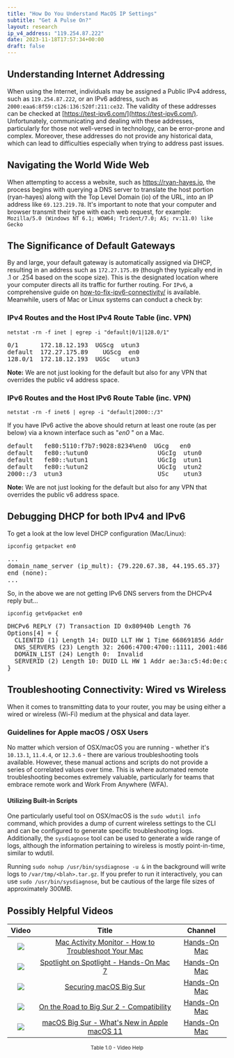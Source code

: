 ```yaml
---
title: "How Do You Understand MacOS IP Settings"
subtitle: "Get A Pulse On?"
layout: research
ip_v4_address: "119.254.87.222"
date: 2023-11-18T17:57:34+00:00
draft: false
---
```


## Understanding Internet Addressing

When using the Internet, individuals may be assigned a Public IPv4 address, such as ```119.254.87.222```, or an IPv6 address, such as ```2000:eaa6:8f59:c126:136:520f:211:ce32```. The validity of these addresses can be checked at [https://test-ipv6.com/](https://test-ipv6.com/). Unfortunately, communicating and dealing with these addresses, particularly for those not well-versed in technology, can be error-prone and complex. Moreover, these addresses do not provide any historical data, which can lead to difficulties especially when trying to address past issues.
## Navigating the World Wide Web

When attempting to access a website, such as https://ryan-hayes.io, the process begins with querying a DNS server to translate the host portion (ryan-hayes) along with the Top Level Domain (io) of the URL, into an IP address like ```69.123.219.78```. It's important to note that your computer and browser transmit their type with each web request, for example: <br>```Mozilla/5.0 (Windows NT 6.1; WOW64; Trident/7.0; AS; rv:11.0) like Gecko```
## The Significance of Default Gateways

By and large, your default gateway is automatically assigned via DHCP, resulting in an address such as ```172.27.175.89``` (though they typically end in .1 or .254 based on the scope size). This is the designated location where your computer directs all its traffic for further routing. For ```IPv6```, a comprehensive guide on [how-to-fix-ipv6-connectivity/](/blog/how-to-fix-ipv6-connectivity/) is available. Meanwhile, users of Mac or Linux systems can conduct a check by: <br>
### IPv4 Routes and the Host IPv4 Route Table (inc. VPN)
```netstat -rn -f inet | egrep -i "default|0/1|128.0/1"```

<pre>
0/1      172.18.12.193  UGScg  utun3
default  172.27.175.89    UGScg  en0
128.0/1  172.18.12.193  UGSc   utun3</pre>

**Note:** We are not just looking for the default but also for any VPN that overrides the public v4 address space.

### IPv6 Routes and the Host IPv6 Route Table (inc. VPN)
```netstat -rn -f inet6 | egrep -i "default|2000::/3"```

If you have IPv6 active the above should return at least one route (as per below) via a known interface such as "_en0_ " on a Mac. 

<pre>
default   fe80:5110:f7b7:9028:8234%en0  UGcg   en0
default   fe80::%utun0                   UGcIg  utun0
default   fe80::%utun1                   UGcIg  utun1
default   fe80::%utun2                   UGcIg  utun2
2000::/3  utun3                          USc    utun3</pre>

**Note:** We are not just looking for the default but also for any VPN that overrides the public v6 address space.
<br>

## Debugging DHCP for both IPv4 and IPv6

To get a look at the low level DHCP configuration (Mac/Linux): 

```ipconfig getpacket en0```

<pre>
...
domain_name_server (ip_mult): {79.220.67.38, 44.195.65.37}
end (none):
...</pre>

So, in the above we are not getting IPv6 DNS servers from the DHCPv4 reply but...

```ipconfig getv6packet en0```

<pre>
DHCPv6 REPLY (7) Transaction ID 0x80940b Length 76
Options[4] = {
  CLIENTID (1) Length 14: DUID LLT HW 1 Time 668691856 Addr ba:27:3d:16:48:27
  DNS_SERVERS (23) Length 32: 2606:4700:4700::1111, 2001:4860:4860::8844
  DOMAIN_LIST (24) Length 0:  Invalid
  SERVERID (2) Length 10: DUID LL HW 1 Addr ae:3a:c5:4d:0e:c7
}</pre>




## Troubleshooting Connectivity: Wired vs Wireless
When it comes to transmitting data to your router, you may be using either a wired or wireless (Wi-Fi) medium at the physical and data layer.
### Guidelines for Apple macOS / OSX Users
No matter which version of OSX/macOS you are running - whether it's ```10.13.1```, ```11.4.4```, or ```12.3.6``` - there are various troubleshooting tools available. However, these manual actions and scripts do not provide a series of correlated values over time. This is where automated remote troubleshooting becomes extremely valuable, particularly for teams that embrace remote work and Work From Anywhere (WFA).
#### Utilizing Built-in Scripts
One particularly useful tool on OSX/macOS is the ```sudo wdutil info``` command, which provides a dump of current wireless settings to the CLI and can be configured to generate specific troubleshooting logs. Additionally, the ```sysdiagnose``` tool can be used to generate a wide range of logs, although the information pertaining to wireless is mostly point-in-time, similar to wdutil.

Running ```sudo nohup /usr/bin/sysdiagnose -u &``` in the background will write logs to ```/var/tmp/<blah>.tar.gz```. If you prefer to run it interactively, you can use ```sudo /usr/bin/sysdiagnose```, but be cautious of the large file sizes of approximately 300MB.
## Possibly Helpful Videos

<link href="/plugins/lity/css/lity.min.css" rel="stylesheet">
<script src="/plugins/lity/js/lity.min.js"></script>
<div class="table1-start"></div>

|Video | Title | Channel |
| :---: | :---: | :---: |
|<a href="https://www.youtube.com/watch?v=TWzWd_DiaJ0" data-lity><img src="https://i.ytimg.com/vi/TWzWd_DiaJ0/default.jpg" class="img-fluid"></a>|<a href="https://www.youtube.com/watch?v=TWzWd_DiaJ0" data-lity>Mac Activity Monitor - How to Troubleshoot Your Mac</a>|<a target="_blank" href="https://www.youtube.com/channel/UCg43DP8MdHVcl4rFK_delBg" >Hands-On Mac</a>|
|<a href="https://www.youtube.com/watch?v=RslZ4W1EPqk" data-lity><img src="https://i.ytimg.com/vi/RslZ4W1EPqk/default.jpg" class="img-fluid"></a>|<a href="https://www.youtube.com/watch?v=RslZ4W1EPqk" data-lity>Spotlight on Spotlight - Hands-On Mac 7</a>|<a target="_blank" href="https://www.youtube.com/channel/UCg43DP8MdHVcl4rFK_delBg" >Hands-On Mac</a>|
|<a href="https://www.youtube.com/watch?v=7KdhJimuhNw" data-lity><img src="https://i.ytimg.com/vi/7KdhJimuhNw/default.jpg" class="img-fluid"></a>|<a href="https://www.youtube.com/watch?v=7KdhJimuhNw" data-lity>Securing macOS Big Sur</a>|<a target="_blank" href="https://www.youtube.com/channel/UCg43DP8MdHVcl4rFK_delBg" >Hands-On Mac</a>|
|<a href="https://www.youtube.com/watch?v=HEbK-Tignuc" data-lity><img src="https://i.ytimg.com/vi/HEbK-Tignuc/default.jpg" class="img-fluid"></a>|<a href="https://www.youtube.com/watch?v=HEbK-Tignuc" data-lity>On the Road to Big Sur 2 - Compatibility</a>|<a target="_blank" href="https://www.youtube.com/channel/UCg43DP8MdHVcl4rFK_delBg" >Hands-On Mac</a>|
|<a href="https://www.youtube.com/watch?v=JMKi6o9kaZI" data-lity><img src="https://i.ytimg.com/vi/JMKi6o9kaZI/default.jpg" class="img-fluid"></a>|<a href="https://www.youtube.com/watch?v=JMKi6o9kaZI" data-lity>macOS Big Sur - What&#39;s New in Apple macOS 11</a>|<a target="_blank" href="https://www.youtube.com/channel/UCg43DP8MdHVcl4rFK_delBg" >Hands-On Mac</a>|

<center><small>Table 1.0 - Video Help</small></center>
 <br>
<div class="table1-end"></div>
<script type="text/javascript">
(function() {
    $('div.table1-start').nextUntil('div.table1-end', 'table').addClass('table thead-dark table-striped table-responsive rounded').attr('id', 't1');
    $('#t1').find('thead').addClass('thead-dark');
})();
</script>
